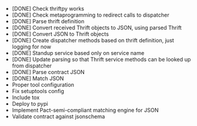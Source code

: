 - [DONE] Check thriftpy works
- [DONE] Check metaprogramming to redirect calls to dispatcher
- [DONE] Parse thrift definition
- [DONE] Convert received Thrift objects to JSON, using parsed Thrift 
- [DONE] Convert JSON to Thrift objects
- [DONE] Create dispatcher methods based on thrift definition, just logging for now
- [DONE] Standup service based only on service name
- [DONE] Update parsing so that Thrift service methods can be looked up from dispatcher
- [DONE] Parse contract JSON
- [DONE] Match JSON
- Proper tool configuration
- Fix setuptools config
- Include tox
- Deploy to pypi
- Implement Pact-semi-compliant matching engine for JSON
- Validate contract against jsonschema
